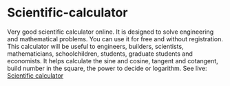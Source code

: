 # Scientific-calculator
Very good scientific calculator online. It is designed to solve engineering and mathematical problems. You can use it for free and without registration. This calculator will be useful to engineers, builders, scientists, mathematicians, schoolchildren, students, graduate students and economists. It helps calculate the sine and cosine, tangent and cotangent, build number in the square, the power to decide or logarithm.
See live: [Scientific calculator](http://toolster.net/scientific_calculator)
